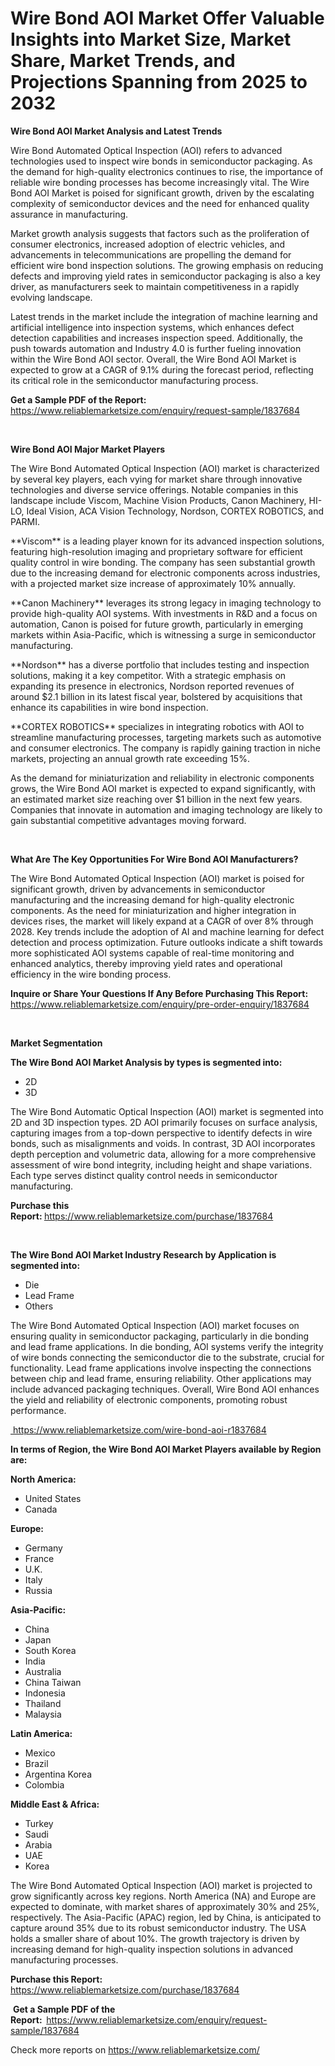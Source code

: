 <p><h1>Wire Bond AOI Market Offer Valuable Insights into Market Size, Market Share, Market Trends, and Projections Spanning from 2025 to 2032</h1></p><p><strong>Wire Bond AOI Market Analysis and Latest Trends</strong></p>
<p><p>Wire Bond Automated Optical Inspection (AOI) refers to advanced technologies used to inspect wire bonds in semiconductor packaging. As the demand for high-quality electronics continues to rise, the importance of reliable wire bonding processes has become increasingly vital. The Wire Bond AOI Market is poised for significant growth, driven by the escalating complexity of semiconductor devices and the need for enhanced quality assurance in manufacturing.</p><p>Market growth analysis suggests that factors such as the proliferation of consumer electronics, increased adoption of electric vehicles, and advancements in telecommunications are propelling the demand for efficient wire bond inspection solutions. The growing emphasis on reducing defects and improving yield rates in semiconductor packaging is also a key driver, as manufacturers seek to maintain competitiveness in a rapidly evolving landscape.</p><p>Latest trends in the market include the integration of machine learning and artificial intelligence into inspection systems, which enhances defect detection capabilities and increases inspection speed. Additionally, the push towards automation and Industry 4.0 is further fueling innovation within the Wire Bond AOI sector. Overall, the Wire Bond AOI Market is expected to grow at a CAGR of 9.1% during the forecast period, reflecting its critical role in the semiconductor manufacturing process.</p></p>
<p><strong>Get a Sample PDF of the Report:&nbsp;</strong> <a href="https://www.reliablemarketsize.com/enquiry/request-sample/1837684?utm_campaign=2440&utm_medium=2&utm_source=Github&utm_content=ia&utm_term=28022025&utm_id=wire-bond-aoi">https://www.reliablemarketsize.com/enquiry/request-sample/1837684</a></p>
<p>&nbsp;</p>
<p><strong>Wire Bond AOI Major Market Players</strong></p>
<p><p>The Wire Bond Automated Optical Inspection (AOI) market is characterized by several key players, each vying for market share through innovative technologies and diverse service offerings. Notable companies in this landscape include Viscom, Machine Vision Products, Canon Machinery, HI-LO, Ideal Vision, ACA Vision Technology, Nordson, CORTEX ROBOTICS, and PARMI.</p><p>**Viscom** is a leading player known for its advanced inspection solutions, featuring high-resolution imaging and proprietary software for efficient quality control in wire bonding. The company has seen substantial growth due to the increasing demand for electronic components across industries, with a projected market size increase of approximately 10% annually.</p><p>**Canon Machinery** leverages its strong legacy in imaging technology to provide high-quality AOI systems. With investments in R&D and a focus on automation, Canon is poised for future growth, particularly in emerging markets within Asia-Pacific, which is witnessing a surge in semiconductor manufacturing.</p><p>**Nordson** has a diverse portfolio that includes testing and inspection solutions, making it a key competitor. With a strategic emphasis on expanding its presence in electronics, Nordson reported revenues of around $2.1 billion in its latest fiscal year, bolstered by acquisitions that enhance its capabilities in wire bond inspection.</p><p>**CORTEX ROBOTICS** specializes in integrating robotics with AOI to streamline manufacturing processes, targeting markets such as automotive and consumer electronics. The company is rapidly gaining traction in niche markets, projecting an annual growth rate exceeding 15%.</p><p>As the demand for miniaturization and reliability in electronic components grows, the Wire Bond AOI market is expected to expand significantly, with an estimated market size reaching over $1 billion in the next few years. Companies that innovate in automation and imaging technology are likely to gain substantial competitive advantages moving forward.</p></p>
<p>&nbsp;</p>
<p><strong>What Are The Key Opportunities For Wire Bond AOI Manufacturers?</strong></p>
<p><p>The Wire Bond Automated Optical Inspection (AOI) market is poised for significant growth, driven by advancements in semiconductor manufacturing and the increasing demand for high-quality electronic components. As the need for miniaturization and higher integration in devices rises, the market will likely expand at a CAGR of over 8% through 2028. Key trends include the adoption of AI and machine learning for defect detection and process optimization. Future outlooks indicate a shift towards more sophisticated AOI systems capable of real-time monitoring and enhanced analytics, thereby improving yield rates and operational efficiency in the wire bonding process.</p></p>
<p><strong>Inquire or Share Your Questions If Any Before Purchasing This Report:</strong> <a href="https://www.reliablemarketsize.com/enquiry/pre-order-enquiry/1837684?utm_campaign=2440&utm_medium=2&utm_source=Github&utm_content=ia&utm_term=28022025&utm_id=wire-bond-aoi">https://www.reliablemarketsize.com/enquiry/pre-order-enquiry/1837684</a></p>
<p>&nbsp;</p>
<p><strong>Market Segmentation</strong></p>
<p><strong>The Wire Bond AOI Market Analysis by types is segmented into:</strong></p>
<p><ul><li>2D</li><li>3D</li></ul></p>
<p><p>The Wire Bond Automatic Optical Inspection (AOI) market is segmented into 2D and 3D inspection types. 2D AOI primarily focuses on surface analysis, capturing images from a top-down perspective to identify defects in wire bonds, such as misalignments and voids. In contrast, 3D AOI incorporates depth perception and volumetric data, allowing for a more comprehensive assessment of wire bond integrity, including height and shape variations. Each type serves distinct quality control needs in semiconductor manufacturing.</p></p>
<p><strong>Purchase this Report:&nbsp;</strong><a href="https://www.reliablemarketsize.com/purchase/1837684?utm_campaign=2440&utm_medium=2&utm_source=Github&utm_content=ia&utm_term=28022025&utm_id=wire-bond-aoi">https://www.reliablemarketsize.com/purchase/1837684</a></p>
<p>&nbsp;</p>
<p><strong>The Wire Bond AOI Market Industry Research by Application is segmented into:</strong></p>
<p><ul><li>Die</li><li>Lead Frame</li><li>Others</li></ul></p>
<p><p>The Wire Bond Automated Optical Inspection (AOI) market focuses on ensuring quality in semiconductor packaging, particularly in die bonding and lead frame applications. In die bonding, AOI systems verify the integrity of wire bonds connecting the semiconductor die to the substrate, crucial for functionality. Lead frame applications involve inspecting the connections between chip and lead frame, ensuring reliability. Other applications may include advanced packaging techniques. Overall, Wire Bond AOI enhances the yield and reliability of electronic components, promoting robust performance.</p></p>
<p><a href="https://www.reliablemarketsize.com/wire-bond-aoi-r1837684?utm_campaign=2440&utm_medium=2&utm_source=Github&utm_content=ia&utm_term=28022025&utm_id=wire-bond-aoi">&nbsp;https://www.reliablemarketsize.com/wire-bond-aoi-r1837684</a></p>
<p><strong>In terms of Region, the Wire Bond AOI Market Players available by Region are:</strong></p>
<p>
    <p> <strong> North America: </strong>
        <ul>
            <li>United States</li>
            <li>Canada</li>
        </ul>
        </p> 
    <p> <strong> Europe: </strong>
        <ul>
            <li>Germany</li>
            <li>France</li>
            <li>U.K.</li>
            <li>Italy</li>
            <li>Russia</li>
        </ul>
        </p> 
    <p> <strong> Asia-Pacific: </strong>
        <ul>
            <li>China</li>
            <li>Japan</li>
            <li>South Korea</li>
            <li>India</li>
            <li>Australia</li>
            <li>China Taiwan</li>
            <li>Indonesia</li>
            <li>Thailand</li>
            <li>Malaysia</li>
        </ul>
        </p> 
    <p> <strong> Latin America: </strong>
        <ul>
            <li>Mexico</li>
            <li>Brazil</li>
            <li>Argentina Korea</li>
            <li>Colombia</li>
        </ul>
        </p> 
    <p> <strong> Middle East & Africa: </strong>
        <ul>
            <li>Turkey</li>
            <li>Saudi</li>
            <li>Arabia</li>
            <li>UAE</li>
            <li>Korea</li>
        </ul>
    </p>
    </p>
<p><p>The Wire Bond Automated Optical Inspection (AOI) market is projected to grow significantly across key regions. North America (NA) and Europe are expected to dominate, with market shares of approximately 30% and 25%, respectively. The Asia-Pacific (APAC) region, led by China, is anticipated to capture around 35% due to its robust semiconductor industry. The USA holds a smaller share of about 10%. The growth trajectory is driven by increasing demand for high-quality inspection solutions in advanced manufacturing processes.</p></p>
<p><strong>Purchase this Report: </strong><a href="https://www.reliablemarketsize.com/purchase/1837684?utm_campaign=2440&utm_medium=2&utm_source=Github&utm_content=ia&utm_term=28022025&utm_id=wire-bond-aoi">https://www.reliablemarketsize.com/purchase/1837684</a></p>
<p>&nbsp;<strong>Get a Sample PDF of the Report:&nbsp;&nbsp;</strong><a href="https://www.reliablemarketsize.com/enquiry/request-sample/1837684?utm_campaign=2440&utm_medium=2&utm_source=Github&utm_content=ia&utm_term=28022025&utm_id=wire-bond-aoi">https://www.reliablemarketsize.com/enquiry/request-sample/1837684</a></p>
<p><strong></strong></p>
<p>Check more reports on <a href="https://www.reliablemarketsize.com/?utm_campaign=2440&utm_medium=2&utm_source=Github&utm_content=ia&utm_term=28022025&utm_id=wire-bond-aoi">https://www.reliablemarketsize.com/</a></p>